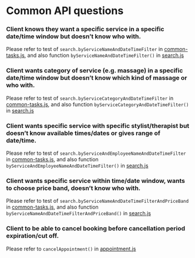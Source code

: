
# Common API questions


### Client knows they want a specific service in a specific date/time window but doesn’t know who with.

Please refer to test of `search.byServiceNameAndDateTimeFilter` in 
[common-tasks.js](../js/test/common-tasks.js), 
and also function `byServiceNameAndDateTimeFilter()` in 
[search.js](../js/src/search.js)


### Client wants category of service (e.g. massage) in a specific date/time window but doesn’t know which kind of massage or who with.

Please refer to test of `search.byServiceCategoryAndDateTimeFilter` in 
[common-tasks.js](../js/test/common-tasks.js), 
and also function `byServiceCategoryAndDateTimeFilter()` in 
[search.js](../js/src/search.js)

### Client wants specific service with specific stylist/therapist but doesn’t know available times/dates or gives range of date/time.

Please refer to test of `search.byServiceAndEmployeeNameAndDateTimeFilter` in 
[common-tasks.js](../js/test/common-tasks.js), 
and also function `byServiceAndEmployeeNameAndDateTimeFilter()` in 
[search.js](../js/src/search.js)


### Client wants specific service within time/date window, wants to choose price band, doesn’t know who with.

Please refer to test of `search.byServiceNameAndDateTimeFilterAndPriceBand` in 
[common-tasks.js](../js/test/common-tasks.js), 
and also function `byServiceNameAndDateTimeFilterAndPriceBand()` in 
[search.js](../js/src/search.js)


### Client to be able to cancel booking before cancellation period expiration/cut off.

Please refer to `cancelAppointment()` in [appointment.js](../js/src/appointment.js)

